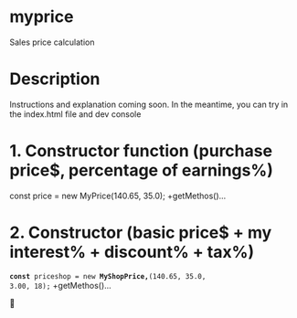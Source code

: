 # myprice
Sales price calculation

# Description
Instructions and explanation coming soon. In the meantime, you can try in the index.html file and dev console

# 1. Constructor function (purchase price$, percentage of earnings%)
const price = new MyPrice(140.65, 35.0);
+getMethos()...

# 2. Constructor (basic price$ + my interest% + discount% + tax%)
<code><b>const</b> priceshop = new <b>MyShopPrice,</b>(140.65, 35.0, 3.00, 18);</code>
+getMethos()...

🦈
